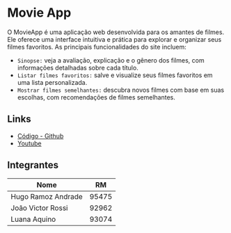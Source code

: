 # Movie App 
O MovieApp é uma aplicação web desenvolvida para os amantes de filmes. Ele oferece uma interface intuitiva e prática para explorar e organizar seus filmes favoritos. As principais funcionalidades do site incluem:

- ``Sinopse:`` veja a avaliação, explicação e o gênero dos filmes, com informações detalhadas sobre cada título.
- ``Listar filmes favoritos:`` salve e visualize seus filmes favoritos em uma lista personalizada.
- ``Mostrar filmes semelhantes:`` descubra novos filmes com base em suas escolhas, com recomendações de filmes semelhantes.

## Links
- [Código - Github](https://github.com/JoaoVictorRossi/Checkpoint_MovieApp_3SIR/tree/main)
- [Youtube](https://youtu.be/c6CKqaqX-Lc)


 ## Integrantes 
| Nome | RM |
|-------------|-------------|
| Hugo Ramoz Andrade | 95475 |
| João Victor Rossi | 92962 |
| Luana Aquino | 93074 |

